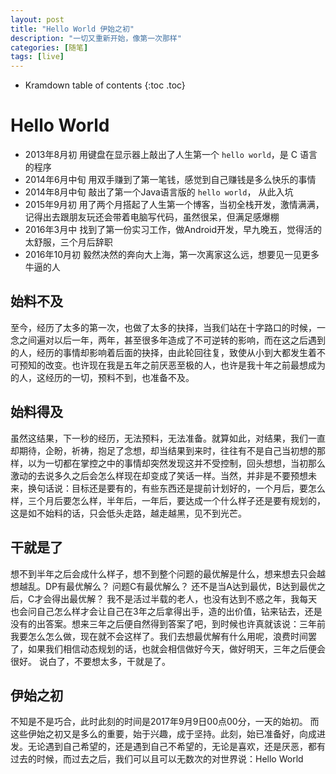```yaml
---
layout: post
title: "Hello World 伊始之初"
description: "一切又重新开始，像第一次那样"
categories: [随笔]
tags: [live]
---
```


* Kramdown table of contents
{:toc .toc}

# Hello World

* 2013年8月初 用键盘在显示器上敲出了人生第一个 `hello world`，是 C 语言的程序
* 2014年6月中旬 用双手赚到了第一笔钱，感觉到自己赚钱是多么快乐的事情
* 2014年8月中旬 敲出了第一个Java语言版的 `hello world`， 从此入坑
* 2015年9月初 用了两个月搭起了人生第一个博客，当初全栈开发，激情满满，记得出去跟朋友玩还会带着电脑写代码，虽然很呆，但满足感爆棚
* 2016年3月中 找到了第一份实习工作，做Android开发，早九晚五，觉得活的太舒服，三个月后辞职
* 2016年10月初 毅然决然的奔向大上海，第一次离家这么远，想要见一见更多牛逼的人

## 始料不及

至今，经历了太多的第一次，也做了太多的抉择，当我们站在十字路口的时候，一念之间遍对以后一年，两年，甚至很多年造成了不可逆转的影响，而在这之后遇到的人，经历的事情却影响着后面的抉择，由此轮回往复，致使从小到大都发生着不可预知的改变。也许现在我是五年之前厌恶至极的人，也许是我十年之前最想成为的人，这经历的一切，预料不到，也准备不及。

## 始料得及

虽然这结果，下一秒的经历，无法预料，无法准备。就算如此，对结果，我们一直却期待，企盼，祈祷，抱足了念想，却当结果到来时，往往有不是自己当初想的那样，以为一切都在掌控之中的事情却突然发现这并不受控制，回头想想，当初那么激动的去说多久之后会怎么样现在却变成了笑话一样。当然，并非是不要预想未来，换句话说：目标还是要有的，有些东西还是提前计划好的，一个月后，要怎么样，三个月后要怎么样，半年后，一年后，要达成一个什么样子还是要有规划的，这是如不始料的话，只会低头走路，越走越黑，见不到光芒。

## 干就是了

想不到半年之后会成什么样子，想不到整个问题的最优解是什么，想来想去只会越想越乱。DP有最优解么？ 问题C有最优解么？ 还不是当A达到最优，B达到最优之后，C才会得出最优解？ 我不是活过半载的老人，也没有达到不惑之年，我每天也会问自己怎么样才会让自己在3年之后拿得出手，造的出价值，钻来钻去，还是没有的出答案。想来三年之后便自然得到答案了吧，到时候也许真就该说：三年前我要怎么怎么做，现在就不会这样了。我们去想最优解有什么用呢，浪费时间罢了，如果我们相信动态规划的话，也就会相信做好今天，做好明天，三年之后便会很好。 说白了，不要想太多，干就是了。

## 伊始之初

不知是不是巧合，此时此刻的时间是2017年9月9日00点00分，一天的始初。 而这些伊始之初又是多么的重要，始于兴趣，成于坚持。此刻，始已准备好，向成进发。无论遇到自己希望的，还是遇到自己不希望的，无论是喜欢，还是厌恶，都有过去的时候，而过去之后，我们可以且可以无数次的对世界说：Hello World


